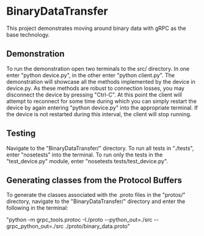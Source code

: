 # BinaryDataTransfer
This project demonstrates moving around binary data with gRPC as the base technology. 

## Demonstration 
To run the demonstration open two terminals to the src/ directory. In one enter "python device.py", in the other enter "python client.py". The demonstration will showcase all the methods implemented by the device in device.py. As these methods are robust to connection losses, you may disconnect the device by pressing "Ctrl-C". At this point the client will attempt to reconnect for some time during which you can simply restart the device by again entering "python device.py" into the appropriate terminal. If the device is not restarted during this interval, the client will stop running.

## Testing
Navigate to the "BinaryDataTransfer/" directory. To run all tests in "./tests", enter "nosetests" into the terminal. To run only the tests in the "test_device.py" module, enter "nosetests tests/test_device.py".

## Generating classes from the Protocol Buffers
To generate the classes associated with the .proto files in the "protos/" directory, navigate to the "BinaryDataTransfer/" directory and enter the following in the terminal:

"python -m grpc_tools.protoc -I./proto --python_out=./src --grpc_python_out=./src ./proto/binary_data.proto"
